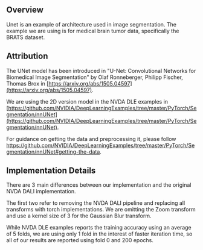 ## Overview

Unet is an example of architecture used in image segmentation. The example we are using is for medical brain tumor data, specifically the BRATS dataset.

## Attribution

The UNet model has been introduced in "U-Net: Convolutional Networks for Biomedical Image Segmentation" by Olaf Ronneberger, Philipp Fischer, Thomas Brox in [https://arxiv.org/abs/1505.04597](https://arxiv.org/abs/1505.04597). 

We are using the 2D version model in the NVDA DLE examples in 
[https://github.com/NVIDIA/DeepLearningExamples/tree/master/PyTorch/Segmentation/nnUNet](https://github.com/NVIDIA/DeepLearningExamples/tree/master/PyTorch/Segmentation/nnUNet).

For guidance on getting the data and preprocessing it, please follow
https://github.com/NVIDIA/DeepLearningExamples/tree/master/PyTorch/Segmentation/nnUNet#getting-the-data.

## Implementation Details

There are 3 main differences between our implementation and the original NVDA DALI implementation. 

The first two refer to removing the NVDA DALI pipeline and replacing all transforms with torch implementations. We are omitting the Zoom transform and use a kernel size of 3 for the Gaussian Blur transform.

While NVDA DLE examples reports the training accuracy using an average of 5 folds, we are using only 1 fold in the interest of faster iteration time, so all of our results are reported using fold 0 and 200 epochs.